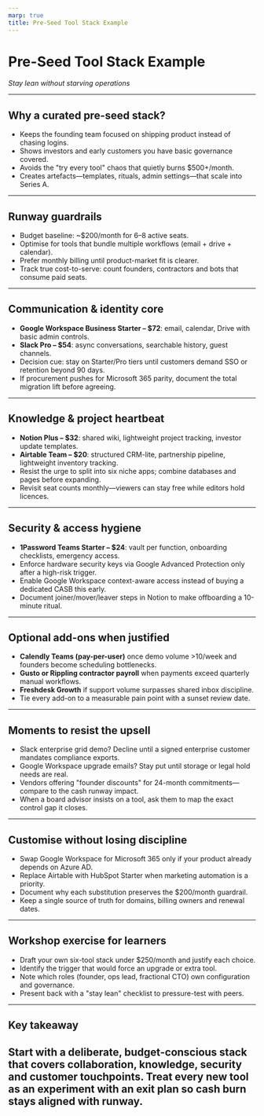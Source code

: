 ```yaml
---
marp: true
title: Pre-Seed Tool Stack Example
---
```


# Pre-Seed Tool Stack Example
*Stay lean without starving operations*

---

## Why a curated pre-seed stack?
- Keeps the founding team focused on shipping product instead of chasing logins.
- Shows investors and early customers you have basic governance covered.
- Avoids the "try every tool" chaos that quietly burns $500+/month.
- Creates artefacts—templates, rituals, admin settings—that scale into Series A.

---

## Runway guardrails
- Budget baseline: ~$200/month for 6–8 active seats.
- Optimise for tools that bundle multiple workflows (email + drive + calendar).
- Prefer monthly billing until product-market fit is clearer.
- Track true cost-to-serve: count founders, contractors and bots that consume paid seats.

---

## Communication & identity core
- **Google Workspace Business Starter – $72**: email, calendar, Drive with basic admin controls.
- **Slack Pro – $54**: async conversations, searchable history, guest channels.
- Decision cue: stay on Starter/Pro tiers until customers demand SSO or retention beyond 90 days.
- If procurement pushes for Microsoft 365 parity, document the total migration lift before agreeing.

---

## Knowledge & project heartbeat
- **Notion Plus – $32**: shared wiki, lightweight project tracking, investor update templates.
- **Airtable Team – $20**: structured CRM-lite, partnership pipeline, lightweight inventory tracking.
- Resist the urge to split into six niche apps; combine databases and pages before expanding.
- Revisit seat counts monthly—viewers can stay free while editors hold licences.

---

## Security & access hygiene
- **1Password Teams Starter – $24**: vault per function, onboarding checklists, emergency access.
- Enforce hardware security keys via Google Advanced Protection only after a high-risk trigger.
- Enable Google Workspace context-aware access instead of buying a dedicated CASB this early.
- Document joiner/mover/leaver steps in Notion to make offboarding a 10-minute ritual.

---

## Optional add-ons when justified
- **Calendly Teams (pay-per-user)** once demo volume >10/week and founders become scheduling bottlenecks.
- **Gusto or Rippling contractor payroll** when payments exceed quarterly manual workflows.
- **Freshdesk Growth** if support volume surpasses shared inbox discipline.
- Tie every add-on to a measurable pain point with a sunset review date.

---

## Moments to resist the upsell
- Slack enterprise grid demo? Decline until a signed enterprise customer mandates compliance exports.
- Google Workspace upgrade emails? Stay put until storage or legal hold needs are real.
- Vendors offering "founder discounts" for 24-month commitments—compare to the cash runway impact.
- When a board advisor insists on a tool, ask them to map the exact control gap it closes.

---

## Customise without losing discipline
- Swap Google Workspace for Microsoft 365 only if your product already depends on Azure AD.
- Replace Airtable with HubSpot Starter when marketing automation is a priority.
- Document why each substitution preserves the $200/month guardrail.
- Keep a single source of truth for domains, billing owners and renewal dates.

---

## Workshop exercise for learners
- Draft your own six-tool stack under $250/month and justify each choice.
- Identify the trigger that would force an upgrade or extra tool.
- Note which roles (founder, ops lead, fractional CTO) own configuration and governance.
- Present back with a "stay lean" checklist to pressure-test with peers.

---

## Key takeaway
Start with a deliberate, budget-conscious stack that covers collaboration, knowledge, security and customer touchpoints.
Treat every new tool as an experiment with an exit plan so cash burn stays aligned with runway.
---
